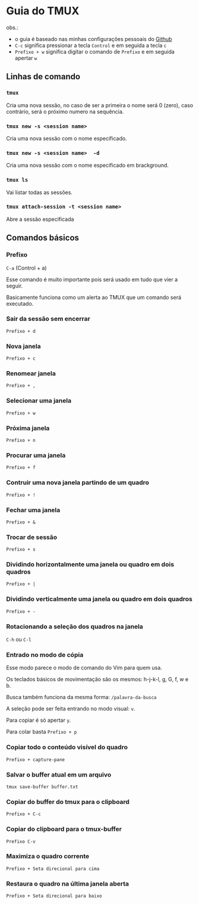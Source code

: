 # Guia do TMUX

obs.: 

- o guia é baseado nas minhas configurações pessoais do [Github](https://github.com/jvrmaia/dotfiles)
- `C-c` significa pressionar a tecla `Control` e em seguida a tecla `c`
- `Prefixo + w` significa digitar o comando de `Prefixo` e em seguida apertar `w`

## Linhas de comando

### `tmux`

Cria uma nova sessão, no caso de ser a primeira o nome será 0 (zero), caso contrário, será o próximo numero na sequência.

### `tmux new -s <session name> `

Cria uma nova sessão com o nome especificado.

### `tmux new -s <session name>  -d`

Cria uma nova sessão com o nome especificado em brackground.

### `tmux ls`

Vai listar todas as sessões.

### `tmux attach-session -t <session name>`

Abre a sessão especificada


## Comandos básicos

### Prefixo

`C-a` (Control + a)

Esse comando é muito importante pois será usado em tudo que vier a seguir.

Basicamente funciona como um alerta ao TMUX que um comando será executado.

### Sair da sessão sem encerrar

`Prefixo + d`

### Nova janela

`Prefixo + c`

### Renomear janela

`Prefixo + ,`

### Selecionar uma janela

`Prefixo + w`

### Próxima janela

`Prefixo + n`

### Procurar uma janela

`Prefixo + f`

### Contruir uma nova janela partindo de um quadro

`Prefixo + !`

### Fechar uma janela

`Prefixo + &`


### Trocar de sessão

`Prefixo + s`

### Dividindo horizontalmente uma janela ou quadro em dois quadros

`Prefixo + |`

### Dividindo verticalmente uma janela ou quadro em dois quadros

`Prefixo + -`

### Rotacionando a seleção dos quadros na janela

`C-h` ou `C-l`

### Entrado no modo de cópia

Esse modo parece o modo de comando do Vim para quem usa.

Os teclados básicos de movimentação são os mesmos: h-j-k-l, g, G, f, w e b.

Busca também funciona da mesma forma: `/palavra-da-busca`

A seleção pode ser feita entrando no modo visual: `v`.

Para copiar é só apertar `y`.

Para colar basta `Prefixo + p`

### Copiar todo o conteúdo visível do quadro

`Prefixo + capture-pane`

### Salvar o buffer atual em um arquivo

`tmux save-buffer buffer.txt`

### Copiar do buffer do tmux para o clipboard

`Prefixo + C-c`

### Copiar do clipboard para o tmux-buffer

`Prefixo C-v`

### Maximiza o quadro corrente

`Prefixo + Seta direcional para cima`

### Restaura o quadro na última janela aberta

`Prefixo + Seta direcional para baixo`
